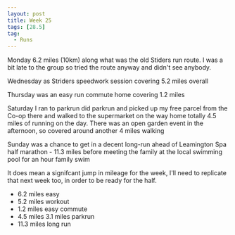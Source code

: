```yaml
---
layout: post
title: Week 25
tags: [28.5]
tag:
  - Runs
---
```


Monday 6.2 miles (10km) along what was the old Stiders run route. I was a bit late to the group so tried the route anyway and didn't see anybody.

Wednesday as Striders speedwork session covering 5.2 miles overall

Thursday was an easy run commute home covering 1.2 miles

Saturday I ran to parkrun did parkrun and picked up my free parcel from the Co-op there and walked to the supermarket
on the way home totally 4.5 miles of running on the day. There was an open garden event in the afternoon, so covered around another 4 miles walking

Sunday was a chance to get in a decent long-run ahead of Leamington Spa half marathon - 11.3 miles before meeting the family at the local swimming pool for an hour family swim

It does mean a signifcant jump in mileage for the week, I'll need to replicate that next week too, in order to be ready for the half.

* 6.2 miles easy
* 5.2 miles workout
* 1.2 miles easy commute
* 4.5 miles 3.1 miles parkrun
* 11.3 miles long run
